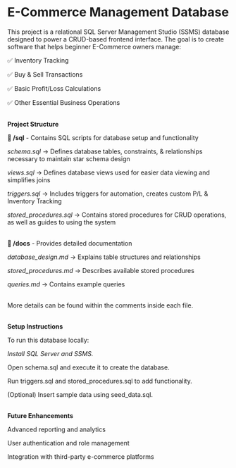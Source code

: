 # E-Commerce Management Database
This project is a relational SQL Server Management Studio (SSMS) database designed to power a CRUD-based frontend interface. The goal is to create software that helps beginner E-Commerce owners manage:

✅ Inventory Tracking

✅ Buy & Sell Transactions

✅ Basic Profit/Loss Calculations

✅ Other Essential Business Operations<br><br>


**Project Structure**

**📂 /sql** - Contains SQL scripts for database setup and functionality

*schema.sql* → Defines database tables, constraints, & relationships necessary to maintain star schema design

*views.sql* → Defines database views used for easier data viewing and simplifies joins

*triggers.sql* → Includes triggers for automation, creates custom P/L & Inventory Tracking

*stored_procedures.sql* → Contains stored procedures for CRUD operations, as well as guides to using the system<br><br>

**📂 /docs** - Provides detailed documentation

*database_design.md* → Explains table structures and relationships

*stored_procedures.md* → Describes available stored procedures

*queries.md* → Contains example queries<br><br>

More details can be found within the comments inside each file.<br><br>

**Setup Instructions**

To run this database locally:

*Install SQL Server and SSMS.*

Open schema.sql and execute it to create the database.

Run triggers.sql and stored_procedures.sql to add functionality.

(Optional) Insert sample data using seed_data.sql.<br><br>

**Future Enhancements**

Advanced reporting and analytics

User authentication and role management

Integration with third-party e-commerce platforms


